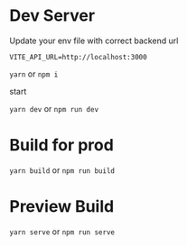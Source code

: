 # Dev Server

Update your env file with correct backend url
```
VITE_API_URL=http://localhost:3000
```

`yarn`
or
`npm i`

start

`yarn dev`
or
`npm run dev`

# Build for prod
`yarn build`
or
`npm run build`


# Preview Build
`yarn serve`
or 
`npm run serve`



